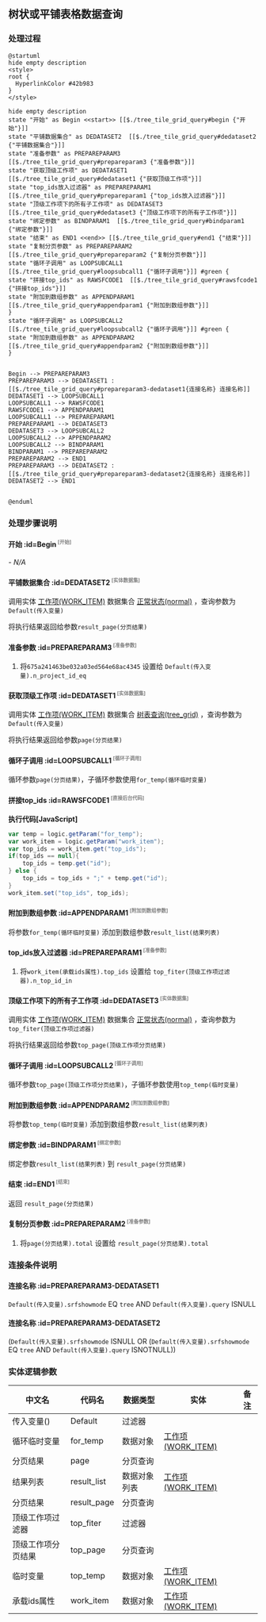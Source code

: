 ## 树状或平铺表格数据查询 <!-- {docsify-ignore-all} -->

   

### 处理过程

```plantuml
@startuml
hide empty description
<style>
root {
  HyperlinkColor #42b983
}
</style>

hide empty description
state "开始" as Begin <<start>> [[$./tree_tile_grid_query#begin {"开始"}]]
state "平铺数据集合" as DEDATASET2  [[$./tree_tile_grid_query#dedataset2 {"平铺数据集合"}]]
state "准备参数" as PREPAREPARAM3  [[$./tree_tile_grid_query#prepareparam3 {"准备参数"}]]
state "获取顶级工作项" as DEDATASET1  [[$./tree_tile_grid_query#dedataset1 {"获取顶级工作项"}]]
state "top_ids放入过滤器" as PREPAREPARAM1  [[$./tree_tile_grid_query#prepareparam1 {"top_ids放入过滤器"}]]
state "顶级工作项下的所有子工作项" as DEDATASET3  [[$./tree_tile_grid_query#dedataset3 {"顶级工作项下的所有子工作项"}]]
state "绑定参数" as BINDPARAM1  [[$./tree_tile_grid_query#bindparam1 {"绑定参数"}]]
state "结束" as END1 <<end>> [[$./tree_tile_grid_query#end1 {"结束"}]]
state "复制分页参数" as PREPAREPARAM2  [[$./tree_tile_grid_query#prepareparam2 {"复制分页参数"}]]
state "循环子调用" as LOOPSUBCALL1  [[$./tree_tile_grid_query#loopsubcall1 {"循环子调用"}]] #green {
state "拼接top_ids" as RAWSFCODE1  [[$./tree_tile_grid_query#rawsfcode1 {"拼接top_ids"}]]
state "附加到数组参数" as APPENDPARAM1  [[$./tree_tile_grid_query#appendparam1 {"附加到数组参数"}]]
}
state "循环子调用" as LOOPSUBCALL2  [[$./tree_tile_grid_query#loopsubcall2 {"循环子调用"}]] #green {
state "附加到数组参数" as APPENDPARAM2  [[$./tree_tile_grid_query#appendparam2 {"附加到数组参数"}]]
}


Begin --> PREPAREPARAM3
PREPAREPARAM3 --> DEDATASET1 : [[$./tree_tile_grid_query#prepareparam3-dedataset1{连接名称} 连接名称]]
DEDATASET1 --> LOOPSUBCALL1
LOOPSUBCALL1 --> RAWSFCODE1
RAWSFCODE1 --> APPENDPARAM1
LOOPSUBCALL1 --> PREPAREPARAM1
PREPAREPARAM1 --> DEDATASET3
DEDATASET3 --> LOOPSUBCALL2
LOOPSUBCALL2 --> APPENDPARAM2
LOOPSUBCALL2 --> BINDPARAM1
BINDPARAM1 --> PREPAREPARAM2
PREPAREPARAM2 --> END1
PREPAREPARAM3 --> DEDATASET2 : [[$./tree_tile_grid_query#prepareparam3-dedataset2{连接名称} 连接名称]]
DEDATASET2 --> END1


@enduml
```


### 处理步骤说明

#### 开始 :id=Begin<sup class="footnote-symbol"> <font color=gray size=1>[开始]</font></sup>



*- N/A*
#### 平铺数据集合 :id=DEDATASET2<sup class="footnote-symbol"> <font color=gray size=1>[实体数据集]</font></sup>



调用实体 [工作项(WORK_ITEM)](module/ProjMgmt/Work_item.md) 数据集合 [正常状态(normal)](module/ProjMgmt/Work_item#数据集合) ，查询参数为`Default(传入变量)`

将执行结果返回给参数`result_page(分页结果)`

#### 准备参数 :id=PREPAREPARAM3<sup class="footnote-symbol"> <font color=gray size=1>[准备参数]</font></sup>



1. 将`675a241463be032a03ed564e68ac4345` 设置给  `Default(传入变量).n_project_id_eq`

#### 获取顶级工作项 :id=DEDATASET1<sup class="footnote-symbol"> <font color=gray size=1>[实体数据集]</font></sup>



调用实体 [工作项(WORK_ITEM)](module/ProjMgmt/Work_item.md) 数据集合 [树表查询(tree_grid)](module/ProjMgmt/Work_item#数据集合) ，查询参数为`Default(传入变量)`

将执行结果返回给参数`page(分页结果)`

#### 循环子调用 :id=LOOPSUBCALL1<sup class="footnote-symbol"> <font color=gray size=1>[循环子调用]</font></sup>



循环参数`page(分页结果)`，子循环参数使用`for_temp(循环临时变量)`
#### 拼接top_ids :id=RAWSFCODE1<sup class="footnote-symbol"> <font color=gray size=1>[直接后台代码]</font></sup>



<p class="panel-title"><b>执行代码[JavaScript]</b></p>

```groovy
var temp = logic.getParam("for_temp");
var work_item = logic.getParam("work_item");
var top_ids = work_item.get("top_ids");
if(top_ids == null){
    top_ids = temp.get("id");
} else {
    top_ids = top_ids + ";" + temp.get("id");
}
work_item.set("top_ids", top_ids);
```

#### 附加到数组参数 :id=APPENDPARAM1<sup class="footnote-symbol"> <font color=gray size=1>[附加到数组参数]</font></sup>



将参数`for_temp(循环临时变量)` 添加到数组参数`result_list(结果列表)`
#### top_ids放入过滤器 :id=PREPAREPARAM1<sup class="footnote-symbol"> <font color=gray size=1>[准备参数]</font></sup>



1. 将`work_item(承载ids属性).top_ids` 设置给  `top_fiter(顶级工作项过滤器).n_top_id_in`

#### 顶级工作项下的所有子工作项 :id=DEDATASET3<sup class="footnote-symbol"> <font color=gray size=1>[实体数据集]</font></sup>



调用实体 [工作项(WORK_ITEM)](module/ProjMgmt/Work_item.md) 数据集合 [正常状态(normal)](module/ProjMgmt/Work_item#数据集合) ，查询参数为`top_fiter(顶级工作项过滤器)`

将执行结果返回给参数`top_page(顶级工作项分页结果)`

#### 循环子调用 :id=LOOPSUBCALL2<sup class="footnote-symbol"> <font color=gray size=1>[循环子调用]</font></sup>



循环参数`top_page(顶级工作项分页结果)`，子循环参数使用`top_temp(临时变量)`
#### 附加到数组参数 :id=APPENDPARAM2<sup class="footnote-symbol"> <font color=gray size=1>[附加到数组参数]</font></sup>



将参数`top_temp(临时变量)` 添加到数组参数`result_list(结果列表)`
#### 绑定参数 :id=BINDPARAM1<sup class="footnote-symbol"> <font color=gray size=1>[绑定参数]</font></sup>



绑定参数`result_list(结果列表)` 到 `result_page(分页结果)`
#### 结束 :id=END1<sup class="footnote-symbol"> <font color=gray size=1>[结束]</font></sup>



返回 `result_page(分页结果)`

#### 复制分页参数 :id=PREPAREPARAM2<sup class="footnote-symbol"> <font color=gray size=1>[准备参数]</font></sup>



1. 将`page(分页结果).total` 设置给  `result_page(分页结果).total`


### 连接条件说明
#### 连接名称 :id=PREPAREPARAM3-DEDATASET1

`Default(传入变量).srfshowmode` EQ `tree` AND `Default(传入变量).query` ISNULL
#### 连接名称 :id=PREPAREPARAM3-DEDATASET2

(`Default(传入变量).srfshowmode` ISNULL OR (`Default(传入变量).srfshowmode` EQ `tree` AND `Default(传入变量).query` ISNOTNULL))


### 实体逻辑参数

|    中文名   |    代码名    |  数据类型    |  实体   |备注 |
| --------| --------| -------- | -------- | --------   |
|传入变量(<i class="fa fa-check"/></i>)|Default|过滤器|||
|循环临时变量|for_temp|数据对象|[工作项(WORK_ITEM)](module/ProjMgmt/Work_item.md)||
|分页结果|page|分页查询|||
|结果列表|result_list|数据对象列表|[工作项(WORK_ITEM)](module/ProjMgmt/Work_item.md)||
|分页结果|result_page|分页查询|||
|顶级工作项过滤器|top_fiter|过滤器|||
|顶级工作项分页结果|top_page|分页查询|||
|临时变量|top_temp|数据对象|[工作项(WORK_ITEM)](module/ProjMgmt/Work_item.md)||
|承载ids属性|work_item|数据对象|[工作项(WORK_ITEM)](module/ProjMgmt/Work_item.md)||
